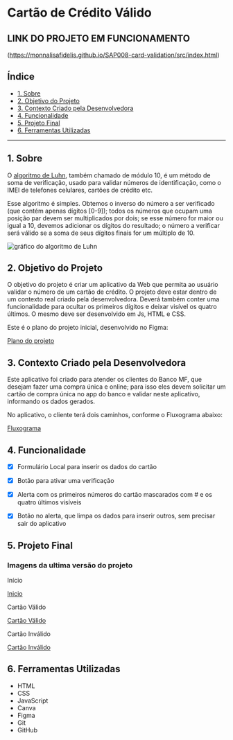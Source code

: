 # Cartão de Crédito Válido

## LINK DO PROJETO EM FUNCIONAMENTO 
(https://monnalisafidelis.github.io/SAP008-card-validation/src/index.html) 

## Índice

* [1. Sobre](#1-Sobre)
* [2. Objetivo do Projeto](#2-plano-do-projeto)
* [3. Contexto Criado pela Desenvolvedora](#3-Contexto-Criado-pela-Desenvolvedora)
* [4. Funcionalidade](#4-Funcionalidade)
* [5. Projeto Final](#5-Projeto-Final)
* [6. Ferramentas Utilizadas](#6-Ferramentas-Utilizadas)
 

***

## 1. Sobre

O [algoritmo de Luhn](https://en.wikipedia.org/wiki/Luhn_algorithm), também
chamado de módulo 10, é um método de soma de verificação, usado para validar
números de identificação, como o IMEI de telefones celulares, cartões de crédito
etc.

Esse algoritmo é simples. Obtemos o inverso do número a ser verificado (que
contém apenas dígitos [0-9]); todos os números que ocupam uma posição par devem
ser multiplicados por dois; se esse número for maior ou igual a 10, devemos
adicionar os dígitos do resultado; o número a verificar será válido se a soma de
seus dígitos finais for um múltiplo de 10.

![gráfico do algoritmo de
Luhn](https://www.101computing.net/wp/wp-content/uploads/Luhn-Algorithm.png)

## 2. Objetivo do Projeto

O objetivo do projeto é criar um aplicativo da Web que permita ao usuário validar o número de um cartão de crédito. O projeto deve estar dentro de um contexto real criado pela desenvolvedora. Deverá também conter uma funcionalidade para ocultar os primeiros dígitos e deixar visível os quatro últimos.
O mesmo deve ser desenvolvido em  Js, HTML e CSS.

Este é o plano do projeto inicial, desenvolvido no Figma:

[Plano do projeto](https://github.com/MonnalisaFidelis/SAP008-card-validation/blob/main/src/figma-cadvalidation-mona.png)


## 3. Contexto Criado pela Desenvolvedora

Este aplicativo foi criado para atender os clientes do Banco MF, que desejam fazer uma compra única e online; para isso eles devem solicitar um cartão de compra única no app do banco e validar neste aplicativo, informando os dados gerados.

No aplicativo, o cliente terá dois caminhos, conforme o Fluxograma abaixo:


[Fluxograma](https://github.com/MonnalisaFidelis/SAP008-card-validation/blob/main/src/fluxograma-cardvalidation-mona.png)
 


## 4. Funcionalidade

- [x] Formulário Local para inserir os dados do cartão
- [x] Botão para ativar uma verificação
- [x] Alerta com os primeiros números do cartão mascarados com # e os quatro últimos visíveis
- [x] Botão no alerta, que limpa os dados para   inserir outros, sem precisar sair do aplicativo


## 5. Projeto Final

### Imagens da ultima versão do projeto

Início

 [Inicio](https://github.com/MonnalisaFidelis/SAP008-card-validation/blob/main/src/projeto-final-card-validation-mona.png)

Cartão Válido

  [Cartão Válido](https://github.com/MonnalisaFidelis/SAP008-card-validation/blob/main/src/cartao-invalido.png)

Cartão Inválido

  [Cartão Inválido](https://github.com/MonnalisaFidelis/SAP008-card-validation/blob/main/src/cartao-valido.png)

## 6. Ferramentas Utilizadas

- HTML
- CSS
- JavaScript
- Canva
- Figma
- Git
- GitHub
